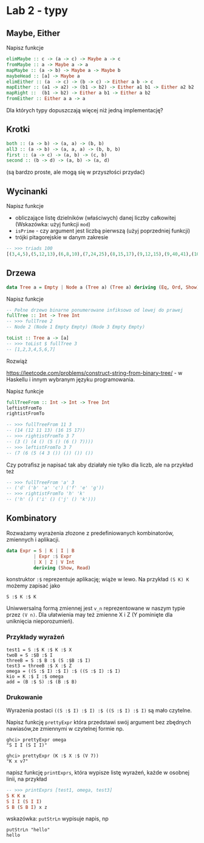 # Lab 2 - typy

## Maybe, Either

Napisz funkcje

``` haskell
elimMaybe :: c -> (a -> c) -> Maybe a -> c
fromMaybe :: a -> Maybe a -> a
mapMaybe :: (a -> b) -> Maybe a -> Maybe b
maybeHead :: [a] -> Maybe a
elimEither :: (a  -> c) -> (b -> c) -> Either a b -> c
mapEither :: (a1 -> a2) -> (b1 -> b2) -> Either a1 b1 -> Either a2 b2
mapRight ::  (b1 -> b2) -> Either a b1 -> Either a b2
fromEither :: Either a a -> a
```

Dla których typy dopuszczają więcej niż jedną implementację?

## Krotki

``` haskell
both :: (a -> b) -> (a, a) -> (b, b)
all3 :: (a -> b) -> (a, a, a) -> (b, b, b)
first :: (a -> c) -> (a, b) -> (c, b)
second :: (b -> d) -> (a, b) -> (a, d)
```

(są bardzo proste, ale mogą się w przyszłości przydać)

## Wycinanki

Napisz funkcje
- obliczające listę dzielników (właściwych) danej liczby całkowitej (Wskazówka: użyj funkcji `mod`)
- `isPrime` - czy argument jest liczbą pierwszą (użyj poprzedniej funkcji)
- trójki pitagorejskie w danym zakresie

``` haskell
-- >>> triads 100
[(3,4,5),(5,12,13),(6,8,10),(7,24,25),(8,15,17),(9,12,15),(9,40,41),(10,24,26),(11,60,61),(12,16,20),(12,35,37),(13,84,85),(14,48,50),(15,20,25),(15,36,39),(16,30,34),(16,63,65),(18,24,30),(18,80,82),(20,21,29),(20,48,52),(21,28,35),(21,72,75),(24,32,40),(24,45,51),(24,70,74),(25,60,65),(27,36,45),(28,45,53),(28,96,100),(30,40,50),(30,72,78),(32,60,68),(33,44,55),(33,56,65),(35,84,91),(36,48,60),(36,77,85),(39,52,65),(39,80,89),(40,42,58),(40,75,85),(42,56,70),(45,60,75),(48,55,73),(48,64,80),(51,68,85),(54,72,90),(57,76,95),(60,63,87),(60,80,100),(65,72,97)]
```

## Drzewa

``` haskell
data Tree a = Empty | Node a (Tree a) (Tree a) deriving (Eq, Ord, Show)
```

Napisz funkcje

``` haskell
-- Pełne drzewo binarne ponumerowane infiksowo od lewej do prawej
fullTree :: Int -> Tree Int
-- >>> fullTree 2
-- Node 2 (Node 1 Empty Empty) (Node 3 Empty Empty)

toList :: Tree a -> [a]
-- >>> toList $ fullTree 3
-- [1,2,3,4,5,6,7]
```

Rozwiąż

https://leetcode.com/problems/construct-string-from-binary-tree/ - w Haskellu i innym wybranym języku programowania.

Napisz funkcje

``` haskell
fullTreeFrom :: Int -> Int -> Tree Int
leftistFromTo
rightistFromTo

-- >>> fullTreeFrom 11 3
-- (14 (12 11 13) (16 15 17))
-- >>> rightistFromTo 3 7
-- (3 () (4 () (5 () (6 () 7))))
-- >>> leftistFromTo 3 7
-- (7 (6 (5 (4 3 ()) ()) ()) ())
```

Czy potrafisz je napisać tak aby działały nie tylko dla liczb, ale na przykład też

``` haskell
-- >>> fullTreeFrom 'a' 3
-- ('d' ('b' 'a' 'c') ('f' 'e' 'g'))
-- >>> rightistFromTo 'h' 'k'
-- ('h' () ('i' () ('j' () 'k')))
```

## Kombinatory

Rozważamy wyrażenia złozone z predefiniowanych kombinatorów, zmiennych  i aplikacji.

``` haskell
data Expr = S | K | I | B
          | Expr :$ Expr
          | X | Z | V Int
          deriving (Show, Read)
```
konstruktor `:$` reprezentuje aplikację; wiąże w lewo.
Na przykład `(S K) K` możemy zapisać jako

```
S :$ K :$ K
```

Uniwwersalną formą zmiennej jest `v_n` reprezentowane w naszym typie przez `(V n)`. Dla ułatwienia may też zmienne X i Z (Y pominięte dla uniknięcia nieporozumień).

### Przykłady wyrażeń

```
test1 = S :$ K :$ K :$ X
twoB = S :$B :$ I
threeB = S :$ B :$ (S :$B :$ I)
test3 = threeB :$ X :$ Z
omega = ((S :$ I) :$ I) :$ ((S :$ I) :$ I)
kio = K :$ I :$ omega
add = (B :$ S) :$ (B :$ B)
```

### Drukowanie

Wyrażenia postaci `((S :$ I) :$ I) :$ ((S :$ I) :$ I)` są mało czytelne.

Napisz funkcję `prettyExpr` która przedstawi swój argument bez zbędnych nawiasów,ze zmiennymi w czytelnej formie np.

```
ghci> prettyExpr omega
"S I I (S I I)"

ghci> prettyExpr (K :$ X :$ (V 7))
"K x v7"
```

napisz funkcję `printExprs`, która wypisze listę wyrażeń, każde w osobnej linii, na przykład

``` haskell
-- >>> printExprs [test1, omega, test3]
S K K x
S I I (S I I)
S B (S B I) x z
```

wskazówka: `putStrLn` wypisuje napis, np

```
putStrLn "hello"
hello
```